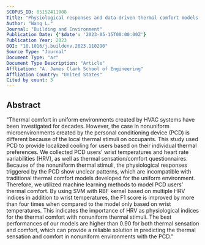```yaml
---
SCOPUS_ID: 85152411908
Title: "Physiological responses and data-driven thermal comfort models with personal conditioning devices (PCD)"
Author: "Wang L."
Journal: "Building and Environment"
Publication Date: {'$date': '2023-05-15T00:00:00Z'}
Publication Year: 2023
DOI: "10.1016/j.buildenv.2023.110290"
Source Type: "Journal"
Document Type: "ar"
Document Type Description: "Article"
Affliation: "A. James Clark School of Engineering"
Affliation Country: "United States"
Cited by count: 3
---
```


## Abstract
"Thermal comfort in uniform environments created by HVAC systems have been investigated for decades. However, the case in nonuniform microenvironments created by the personal conditioning device (PCD) is different because of the local thermal stimuli on occupants. This study used PCD to provide localized cooling for users based on their individual thermal preferences. We collected PCD users' wrist temperatures and heart rate variabilities (HRV), as well as thermal sensation/comfort questionnaires. Because of the nonuniform thermal stimuli, the physiological responses triggered by the PCD show unclear patterns, which are incompatible with traditional thermal comfort models developed for the uniform environment. Therefore, we utilized machine learning methods to model PCD users’ thermal comfort. By using SVM with RBF kernel based on multiple HRV indices in addition to wrist temperatures, the F1 score is improved by more than four times when compared to the model only based on wrist temperatures. This indicates the importance of HRV as physiological indices for the thermal comfort with nonuniform thermal stimuli. The best performances of our models are higher than 0.90 for both thermal sensation and comfort, which can provide a reliable solution in predicting the thermal sensation and comfort in nonuniform environments with the PCD."
